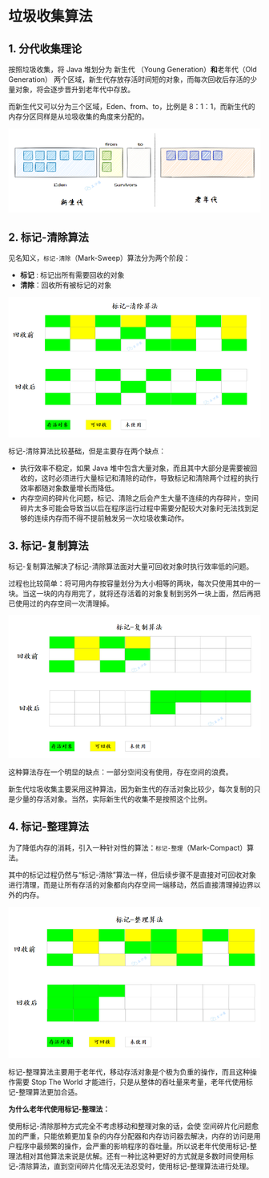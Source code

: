 # 垃圾收集算法

## 1. 分代收集理论

按照垃圾收集，将 Java 堆划分为 新生代 （Young Generation）**和**老年代（Old Generation） 两个区域，新生代存放存活时间短的对象，而每次回收后存活的少量对象，将会逐步晋升到老年代中存放。

而新生代又可以分为三个区域，Eden、from、to，比例是 8：1：1，而新生代的内存分区同样是从垃圾收集的角度来分配的。

![e97aad](./image/垃圾收集算法/e97aad.png)

## 2. 标记-清除算法

见名知义，`标记-清除`（Mark-Sweep）算法分为两个阶段：

- **标记** : 标记出所有需要回收的对象
- **清除**：回收所有被标记的对象

![img](./image/垃圾收集算法/23121.png)

标记-清除算法比较基础，但是主要存在两个缺点：

- 执行效率不稳定，如果 Java 堆中包含大量对象，而且其中大部分是需要被回收的，这时必须进行大量标记和清除的动作，导致标记和清除两个过程的执行效率都随对象数量增长而降低。
- 内存空间的碎片化问题，标记、清除之后会产生大量不连续的内存碎片，空间碎片太多可能会导致当以后在程序运行过程中需要分配较大对象时无法找到足够的连续内存而不得不提前触发另一次垃圾收集动作。

## 3. 标记-复制算法

标记-复制算法解决了标记-清除算法面对大量可回收对象时执行效率低的问题。

过程也比较简单：将可用内存按容量划分为大小相等的两块，每次只使用其中的一块。当这一块的内存用完了，就将还存活着的对象复制到另外一块上面，然后再把已使用过的内存空间一次清理掉。

![img](./image/垃圾收集算法/3124.png)

这种算法存在一个明显的缺点：一部分空间没有使用，存在空间的浪费。

新生代垃圾收集主要采用这种算法，因为新生代的存活对象比较少，每次复制的只是少量的存活对象。当然，实际新生代的收集不是按照这个比例。

## 4. 标记-整理算法

为了降低内存的消耗，引入一种针对性的算法：`标记-整理`（Mark-Compact）算法。

其中的标记过程仍然与“标记-清除”算法一样，但后续步骤不是直接对可回收对象进行清理，而是让所有存活的对象都向内存空间一端移动，然后直接清理掉边界以外的内存。

![img](./image/垃圾收集算法/31241.png)

标记-整理算法主要用于老年代，移动存活对象是个极为负重的操作，而且这种操作需要 Stop The World 才能进行，只是从整体的吞吐量来考量，老年代使用标记-整理算法更加合适。

**为什么老年代使用标记-整理法：**

使用标记-清除那种方式完全不考虑移动和整理对象的话，会使 空间碎片化问题愈加的严重，只能依赖更加复杂的内存分配器和内存访问器去解决，内存的访问是用户程序中最频繁的操作，会严重的影响程序的吞吐量。所以说老年代使用标记-整理法相对其他算法来说是优解。还有一种比这种更好的方式就是多数时间使用标记-清除算法，直到空间碎片化情况无法忍受时，使用标记-整理算法进行处理。



